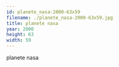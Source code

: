 ```yaml
---
id: planete_nasa-2000-63x59
filename: ./planete_nasa-2000-63x59.jpg
title: planete nasa
year: 2000
height: 63
width: 59
---
```


planete nasa

